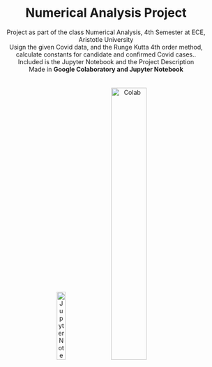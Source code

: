 <H1 align=center> Numerical Analysis Project </H1>

<p align=center> 
  Project as part of the class Numerical Analysis, 4th Semester at ECE, Aristotle University <br>
  Usign the given Covid data, and the Runge Kutta 4th order method, calculate constants for candidate and confirmed Covid cases.</b>.<br>
  Included is the Jupyter Notebook and the Project Description<br>
  Made in <b>Google Colaboratory and Jupyter Notebook</b><br> 
  <br>
  <br>
  <img src="https://github.com/tsarnadelis/Numerical-Analysis-Project/assets/81568914/4f5a9705-c68f-4575-afe8-c18f1782d688" width=20% height=20% alt="Jupyter Notebook">
  <img src="https://github.com/tsarnadelis/Numerical-Analysis-Project/assets/81568914/1acc0687-7146-441f-940e-f2c2ef71dcd8" width=40% height=40% alt="Colab">
</p>


